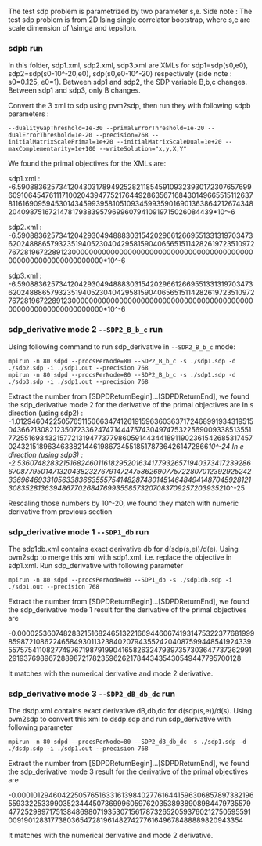 The test sdp problem is parametrized by two parameter s,e. Side note : The test sdp problem is from 2D Ising single correlator bootstrap, where s,e are scale dimension of \simga and \epsilon.

### sdpb run

In this folder, sdp1.xml, sdp2.xml, sdp3.xml are XMLs for sdp1=sdp(s0,e0), sdp2=sdp(s0-10^-20,e0), sdp(s0,e0-10^-20) respectively (side note : s0=0.125, e0=1). Between sdp1 and sdp2, the SDP variable B,b,c changes. Between sdp1 and sdp3, only B changes.

Convert the 3 xml to sdp using pvm2sdp, then run they with following sdpb parameters :

    --dualityGapThreshold=1e-30 --primalErrorThreshold=1e-20 --dualErrorThreshold=1e-20 --precision=768 --initialMatrixScalePrimal=1e+20 --initialMatrixScaleDual=1e+20 --maxComplementarity=1e+100 --writeSolution="x,y,X,Y"

We found the primal objectives for the XMLs are:

sdp1.xml :
-6.5908836257341204303178949252821185459109323930172307657699609106454761117100204394775217644928635671684301496655151126378116169095945301434599395810510934599359016901363864212674348204098751672147817938395796996079410919715026084439*10^-6

sdp2.xml :
-6.5908836257341204293049488830315420296612669551331319703473620248886579323519405230404295815904065651511428261972351097276728196722891230000000000000000000000000000000000000000000000000000000000000000*10^-6

sdp3.xml :
-6.5908836257341204293049488830315420296612669551331319703473620248886579323519405230404295815904065651511428261972351097276728196722891230000000000000000000000000000000000000000000000000000000000000000*10^-6


### sdp_derivative mode 2 `--SDP2_B_b_c` run

Using following command to run sdp_derivative in `--SDP2_B_b_c` mode:

    mpirun -n 80 sdpd --procsPerNode=80 --SDP2_B_b_c -s ./sdp1.sdp -d ./sdp2.sdp -i ./sdp1.out --precision 768
    mpirun -n 80 sdpd --procsPerNode=80 --SDP2_B_b_c -s ./sdp1.sdp -d ./sdp3.sdp -i ./sdp1.out --precision 768

Extract the number from [SDPDReturnBegin]...[SDPDReturnEnd], we found the sdp_derivative mode 2 for the derivative of the primal objectives are
In s direction (using sdp2) : -1.0129460422505765115066347412619159636036371724689919343195150436621308212350723362474714447574304974753225690093385135517725516934321577213194773779860591443441891190236154268531745702432151896346338214461986734551851787364261472866*10^-24
In e direction (using sdp3) : -2.536074828321516824601161829520163417793265719403734172392866708779501471320438232767914724758626907757228070123929252423369646933105633836635557541482874801451464849414870459281213083528136394867702684769935585732070837092572039352*10^-25

Rescaling those numbers by 10^-20, we found they match with numeric derivative from previous section

### sdp_derivative mode 1 `--SDP1_db` run

The sdp1db.xml contains exact derivative db for d(sdp(s,e))/d(e). Using pvm2sdp to merge this xml with sdp1.xml, i.e. replace the objective in sdp1.xml. Run sdp_derivative with following parameter

    mpirun -n 80 sdpd --procsPerNode=80 --SDP1_db -s ./sdp1db.sdp -i ./sdp1.out --precision 768

Extract the number from [SDPDReturnBegin]...[SDPDReturnEnd], we found the sdp_derivative mode 1 result for the derivative of the primal objectives are

-0.00002536074828321516824651322166944606741931475322377681999859872108622465849301132384020794355242040875994485419243395575754110827749767198791990416582632479397357303647737262991291937698967288987217823596262178443435430549447795700128

It matches with the numerical derivative and mode 2 derivative.

### sdp_derivative mode 3 `--SDP2_dB_db_dc` run

The dsdp.xml contains exact derivative dB,db,dc for d(sdp(s,e))/d(s). Using pvm2sdp to convert this xml to dsdp.sdp and run sdp_derivative with following parameter

    mpirun -n 80 sdpd --procsPerNode=80 --SDP2_dB_db_dc -s ./sdp1.sdp -d ./dsdp.sdp -i ./sdp1.out --precision 768
    
Extract the number from [SDPDReturnBegin]...[SDPDReturnEnd], we found the sdp_derivative mode 3 result for the derivative of the primal objectives are

-0.00010129460422505765163316139840277616441596306857897382196559332253399035234445073699960597620353893890898447973557947725298971751384869807193530715617873265205937602127505955910091901283177380365472819614827427761649678488889820943354

It matches with the numerical derivative and mode 2 derivative.
